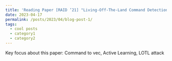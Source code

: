 ```yaml
---
title: 'Reading Paper [RAID ’21] "Living-Off-The-Land Command Detection Using Active Learning" by Northeastern University'
date: 2023-04-17
permalink: /posts/2023/04/blog-post-1/
tags:
  - cool posts
  - category1
  - category2
---
```


Key focus about this paper: Command to vec, Active Learning, LOTL attack
